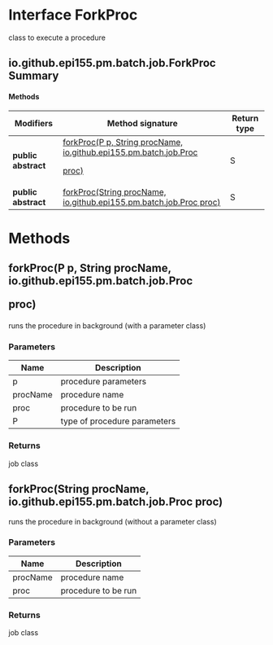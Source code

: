 Interface ForkProc
==================
class to execute a procedure

io.github.epi155.pm.batch.job.ForkProc Summary
-------
#### Methods
| Modifiers           | Method signature                                                                                                                              | Return type |
| ------------------- | --------------------------------------------------------------------------------------------------------------------------------------------- | ----------- |
| **public abstract** | [forkProc(P p, String procName, io.github.epi155.pm.batch.job.Proc<P> proc)](#forkprocp-p-string-procname-iogithubepi155pmbatchjobprocp-proc) | S           |
| **public abstract** | [forkProc(String procName, io.github.epi155.pm.batch.job.Proc<Void> proc)](#forkprocstring-procname-iogithubepi155pmbatchjobprocvoid-proc)    | S           |

Methods
=======
forkProc(P p, String procName, io.github.epi155.pm.batch.job.Proc<P> proc)
--------------------------------------------------------------------------
runs the procedure in background (with a parameter class)

### Parameters

| Name     | Description                  |
| -------- | ---------------------------- |
| p        | procedure parameters         |
| procName | procedure name               |
| proc     | procedure to be run          |
| P        | type of procedure parameters |

### Returns

job class


forkProc(String procName, io.github.epi155.pm.batch.job.Proc<Void> proc)
------------------------------------------------------------------------
runs the procedure in background (without a parameter class)

### Parameters

| Name     | Description         |
| -------- | ------------------- |
| procName | procedure name      |
| proc     | procedure to be run |

### Returns

job class


